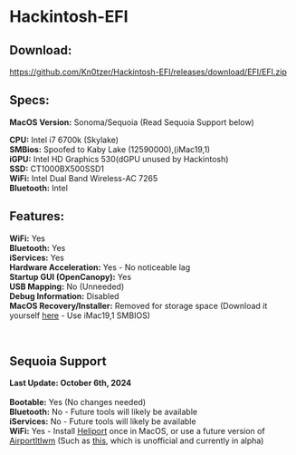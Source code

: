 # Hackintosh-EFI
## Download:
https://github.com/Kn0tzer/Hackintosh-EFI/releases/download/EFI/EFI.zip

## Specs:
<b>MacOS Version:</b> Sonoma/Sequoia (Read Sequoia Support below)
<p><b>CPU:</b> Intel i7 6700k (Skylake)<br>
<b>SMBios:</b> Spoofed to Kaby Lake (12590000),(iMac19,1)<br>
<b>iGPU:</b> Intel HD Graphics 530(dGPU unused by Hackintosh)<br>
<b>SSD:</b> CT1000BX500SSD1<br>
<b>WiFi:</b> Intel Dual Band Wireless-AC 7265<br>
<b>Bluetooth:</b> Intel</p>

## Features:
<p><b>WiFi:</b> Yes<br>
<b>Bluetooth:</b> Yes<br>
<b>iServices:</b> Yes<br>
<b>Hardware Acceleration:</b> Yes - No noticeable lag<br>
<b>Startup GUI (OpenCanopy):</b> Yes<br>
<b>USB Mapping:</b> No (Unneeded)<br>
<b>Debug Information:</b> Disabled<br>
<b>MacOS Recovery/Installer:</b> Removed for storage space (Download it yourself <a href="https://dortania.github.io/OpenCore-Install-Guide/installer-guide/windows-install.html">here</a> - Use iMac19,1 SMBIOS)</p><br>

## Sequoia Support
<p><b>Last Update: October 6th, 2024</b><br>
<br>
<b>Bootable:</b> Yes (No changes needed)<br>
<b>Bluetooth:</b> No - Future tools will likely be available<br>
<b>iServices:</b> No - Future tools will likely be available<br>
<b>WiFi:</b> Yes - Install <a href="https://github.com/OpenIntelWireless/HeliPort">Heliport</a> once in MacOS, or use a future version of <a href="https://github.com/OpenIntelWireless/itlwm/releases">Airportltlwm</a> (Such as <a href="https://github.com/Lorys89/itlwm/releases">this</a>, which is unofficial and currently in alpha)<br>
</p>
